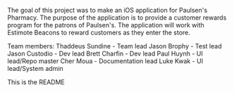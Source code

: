 The goal of this project was to make an iOS application for Paulsen's Pharmacy.
The purpose of the application is to provide a customer rewards program for the patrons of Paulsen's.
The application will work with Estimote Beacons to reward customers as they enter the store.

Team members: 
Thaddeus Sundine - Team lead
Jason Brophy - Test lead
Jason Custodio - Dev lead
Brett Charfin - Dev lead
Paul Huynh - UI lead/Repo master
Cher Moua - Documentation lead
Luke Kwak - UI lead/System admin



This is the README